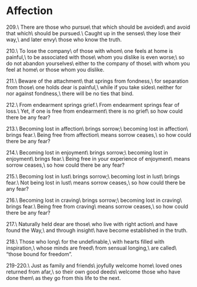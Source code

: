 Affection
=========

209.\\
There are those who pursue\\
that which should be avoided\\
and avoid that which\\
should be pursued.\\
Caught up in the senses\\
they lose their way,\\
and later envy\\
those who know the truth.

210.\\
To lose the company\\
of those with whom\\
one feels at home is painful,\\
to be associated with those\\
whom you dislike is even worse;\\
so do not abandon yourselves\\
either to the company of those\\
with whom you feel at home\\
or those whom you dislike.

211.\\
Beware of the attachment\\
that springs from fondness,\\
for separation from those\\
one holds dear is painful,\\
while if you take sides\\
neither for nor against fondness,\\
there will be no ties that bind.

212.\\
From endearment springs grief.\\
From endearment springs fear of loss.\\
Yet, if one is free from endearment\\
there is no grief\\
so how could there be any fear?

213.\\
Becoming lost in affection\\
brings sorrow;\\
becoming lost in affection\\
brings fear.\\
Being free from affection\\
means sorrow ceases,\\
so how could there be any fear?

214.\\
Becoming lost in enjoyment\\
brings sorrow;\\
becoming lost in enjoyment\\
brings fear.\\
Being free in your experience of enjoyment\\
means sorrow ceases,\\
so how could there be any fear?

215.\\
Becoming lost in lust\\
brings sorrow;\\
becoming lost in lust\\
brings fear.\\
Not being lost in lust\\
means sorrow ceases,\\
so how could there be any fear?

216.\\
Becoming lost in craving\\
brings sorrow;\\
becoming lost in craving\\
brings fear.\\
Being free from craving\\
means sorrow ceases,\\
so how could there be any fear?

217.\\
Naturally held dear are those\\
who live with right action\\
and have found the Way,\\
and through insight\\
have become established in the truth.

218.\\
Those who long\\
for the undefinable,\\
with hearts filled with inspiration,\\
whose minds are freed\\
from sensual longing,\\
are called\\
“those bound for freedom”.

219-220.\\
Just as family and friends\\
joyfully welcome home\\
loved ones returned from afar,\\
so their own good deeds\\
welcome those who have done them\\
as they go from this life to the next.
